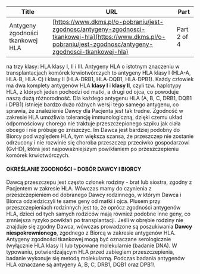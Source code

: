 | **Title**       | **URL**           | **Part**              |
|-----------------|-------------------|-----------------------|
| Antygeny zgodności tkankowej HLA         | [https://www.dkms.pl/o-pobraniu/jest-zgodnosc/antygeny-zgodnosci-tkankowej-hla](https://www.dkms.pl/o-pobraniu/jest-zgodnosc/antygeny-zgodnosci-tkankowej-hla)    | Part 2 of 4          |

na trzy klasy: HLA klasy I, II i III. Antygeny HLA o istotnym znaczeniu w transplantacjach komórek krwiotwórczych to antygeny HLA klasy I (HLA\-A, HLA\-B, HLA\-C) i klasy II (HLA\-DRB1, HLA\-DQB1, HLA\-DPB1\). Każdy człowiek ma dwa komplety antygenów HLA **klasy I** i **klasy II**, czyli tzw. haplotypy HLA, z których jeden pochodzi od matki, a drugi od ojca, co powoduje naszą dużą różnorodność. Dla każdego antygenu HLA (A, B, C, DRB1, DQB1 i DPB1\) istnieje bardzo dużo różnych wersji tego samego antygenu, co sprawia, że znalezienie Dawcy dla Pacjenta jest tak trudne. Zgodność w zakresie HLA umożliwia tolerancję immunologiczną, dzięki czemu układ odpornościowy chorego nie traktuje przeszczepionego szpiku jak ciała obcego i nie próbuje go zniszczyć. Im Dawca jest bardziej podobny do Biorcy pod względem HLA, tym większa szansa, że przeszczep nie zostanie odrzucony i nie rozwinie się choroba przeszczep przeciwko gospodarzowi (GvHD), która jest najpoważniejszym powikłaniem po przeszczepieniu komórek krwiotwórczych.


#### OKREŚLANIE ZGODNOŚCI – DOBÓR DAWCY I BIORCY


Dawcą przeszczepu jest często członek rodziny \- brat lub siostra, zgodny z Pacjentem w zakresie HLA. Wówczas mamy do czynienia z przeszczepieniem od dobranego Dawcy rodzinnego, w którym Dawca i Biorca odziedziczyli te same geny od matki i ojca. Plusem przy przeszczepieniach rodzinnych jest to, że oprócz zgodności antygenów HLA, dzieci od tych samych rodziców mają również podobne inne geny, co zmniejsza ryzyko powikłań po transplantacji. Jeśli w obrębie rodziny nie znajduje się zgodny Dawca, wówczas prowadzone są poszukiwania **Dawcy niespokrewnionego**, zgodnego z Biorcą w zakresie antygenów HLA. Antygeny zgodności tkankowej mogą być oznaczane serologicznie (wyłącznie HLA klasy I) lub typowane molekularnie (badanie DNA). W typowaniu, potwierdzającym HLA przed zabiegiem przeszczepienia, badanie wykonuje się metodą molekularną. Podczas badania antygenów HLA oznaczane są antygeny A, B, C, DRB1, DQB1 oraz DPB1\